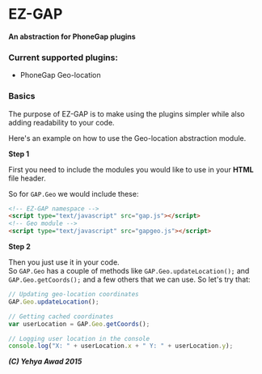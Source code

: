 # EZ-GAP  
**An abstraction for PhoneGap plugins**

### Current supported plugins:
* PhoneGap Geo-location

### Basics

The purpose of EZ-GAP is to make using the plugins simpler while also adding
readability to your code.

Here's an example on how to use the Geo-location abstraction module.

**Step 1**

First you need to include the modules you would like to use in your **HTML** file header.

So for ```GAP.Geo``` we would include these:
```html
<!-- EZ-GAP namespace -->
<script type="text/javascript" src="gap.js"></script>
<!-- Geo module -->
<script type="text/javascript" src="gapgeo.js"></script>
```

**Step 2**

Then you just use it in your code.  
So ```GAP.Geo``` has a couple of methods like ```GAP.Geo.updateLocation();``` and
 ```GAP.Geo.getCoords();``` and a few others that we can use. So let's try that:
 
 ```javascript
 // Updating geo-location coordinates
 GAP.Geo.updateLocation();
 
 // Getting cached coordinates
 var userLocation = GAP.Geo.getCoords();
 
 // Logging user location in the console
 console.log("X: " + userLocation.x + " Y: " + userLocation.y);
 
 ```
 
_**(C) Yehya Awad 2015**_
